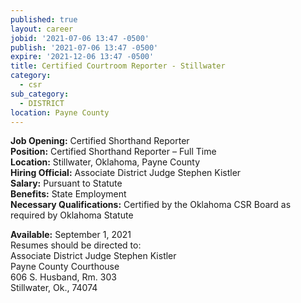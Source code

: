 ```yaml
---
published: true
layout: career
jobid: '2021-07-06 13:47 -0500'
publish: '2021-07-06 13:47 -0500'
expire: '2021-12-06 13:47 -0500'
title: Certified Courtroom Reporter - Stillwater
category:
  - csr
sub_category:
  - DISTRICT
location: Payne County
---
```

**Job Opening:** Certified Shorthand Reporter  
**Position:** Certified Shorthand Reporter – Full Time  
**Location:** Stillwater, Oklahoma, Payne County  
**Hiring Official:** Associate District Judge Stephen Kistler  
**Salary:** Pursuant to Statute  
**Benefits:** State Employment  
**Necessary Qualifications:** Certified by the Oklahoma CSR Board as required by Oklahoma Statute

**Available:** September 1, 2021  
Resumes should be directed to:  
Associate District Judge Stephen Kistler  
Payne County Courthouse  
606 S. Husband, Rm. 303  
Stillwater, Ok., 74074
